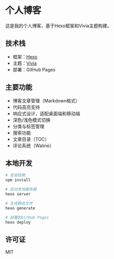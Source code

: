 # 个人博客

这是我的个人博客，基于Hexo框架和Vivia主题构建。

## 技术栈

- 框架：[Hexo](https://hexo.io/)
- 主题：[Vivia](https://github.com/saicaca/hexo-theme-vivia)
- 部署：GitHub Pages

## 主要功能

- 博客文章管理（Markdown格式）
- 代码高亮支持
- 响应式设计，适配桌面端和移动端
- 深色/浅色模式切换
- 分类与标签管理
- 搜索功能
- 文章目录（TOC）
- 评论系统（Waline）

## 本地开发

```bash
# 安装依赖
npm install

# 启动本地服务器
hexo server

# 生成静态文件
hexo generate

# 部署到GitHub Pages
hexo deploy
```

## 许可证

MIT 